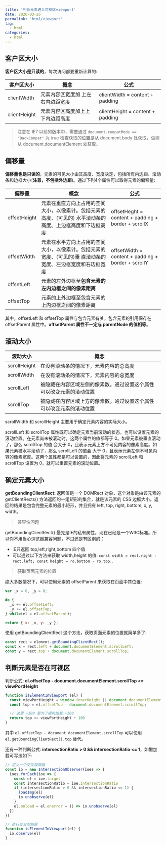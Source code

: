 ```yaml
---
title: '判断元素进入可视区viewport'
date: 2020-03-26
permalink: 'html/viewport'
tag:
  - html
categories:
  - html
---
```


## 客户区大小

**客户区大小是只读的**，每次访问都要重新计算的:

| 客户区大小 | 概念 | 公式 |
| ---------- | --------- | ----- |
| clientWidth  | 元素内容区宽度加 上左右内边距宽度 | clientWidth = content + padding  |
| clientHeight | 元素内容区高度加上上下内边距高度  | clientHeight = content + padding |

> 注意在 IE7 以前的版本中，需要通过 `document.compatMode == "BackCompat"` 为 true 检查获取的位置是从 document.body 处获取，否则从 document.documentElement 处获取。


## 偏移量

**偏移量也是只读的**，元素的可见大小由其高度、宽度决定，包括所有内边距、滚动条和边框大小(**注意，不包括外边距**)。通过下列4个属性可以取得元素的偏移量:

| 偏移量 | 概念 | 公式 |
| ---------- | --------- | ----- |
| offsetHeight | 元素在垂直方向上占用的空间大小，以像素计。包括元素的高度、(可见的) 水平滚动条的高度、上边框高度和下边框高度 | offsetHeght = content + padding + border + scrollX |
| offsetWidth  | 元素在水平方向上占用的空间大小，以像素计。包括元素的宽度、(可见的)垂 直滚动条的宽度、左边框宽度和右边框宽度 | offsetWidth = content + padding + border + scrollY |
| offsetLeft   | 元素的左外边框至**包含元素的左内边框之间的像素距离** | |
| offsetTop    | 元素的上外边框至包含元素的上内边框之间的像素距离     | |

其中，offsetLeft 和 offsetTop 属性与包含元素有关，包含元素的引用保存在 offsetParent 属性中。**offsetParent 属性不一定与 parentNode 的值相等**。

## 滚动大小

| 滚动大小 | 概念 |
| ---------- | --------- |
| scrollHeight | 在没有滚动条的情况下，元素内容的总高度 |
| scrollWidth  | 在没有滚动条的情况下，元素内容的总宽度 |
| scrollLeft   | 被隐藏在内容区域左侧的像素数。通过设置这个属性可以改变元素的滚动位置 |
| scrollTop    | 被隐藏在内容区域上方的像素数。通过设置这个属性可以改变元素的滚动位置 |

scrollWidth 和 scrollHeight 主要用于确定元素内容的实际大小。

scrollLeft 和 scrollTop 属性既可以确定元素当前滚动的状态，也可以设置元素的滚动位置。在元素尚未被滚动时，这两个属性的值都等于 0。如果元素被垂直滚动了，那么 scrollTop 的值 会大于 0，且表示元素上方不可见内容的像素高度。如果元素被水平滚动了，那么 scrollLeft 的值会 大于 0，且表示元素左侧不可见内容的像素宽度。这两个属性都是可以设置的，因此将元素的 scrollLeft 和 scrollTop 设置为 0，就可以重置元素的滚动位置。

## 确定元素大小

**getBoundingClientRect**: 返回值是一个 DOMRect 对象，这个对象是由该元素的 getClientRects() 方法返回的一组矩形的集合，就是该元素的 CSS 边框大小。返回的结果是包含完整元素的最小矩形，并且拥有 left, top, right, bottom, x, y, width。

> 兼容性问题

getBoundingClientRect() 最先是IE的私有属性，现在已经是一个W3C标准。所以你不用当心浏览器兼容问题，不过还是有区别的：

- IE只返回 top,left,right,bottom 四个值
- 可以通过以下方法来获取 width,height 的值: `const width = rect.right - rect.left; const height = ro.bottom - ro.top;`.

> 获取页面元素的位置

绝大多数情况下，可以使用元素的 offsetParent 来获取在页面中其位置:

```js
var _x = 0, _y = 0;

do {
  _x += el.offsetLeft;
  _y += el.offsetTop;
} while(el = el.offsetParent);

return { x: _x, y: _y };
```

使用 getBoundingClientRect 这个方法，获取页面元素的位置就简单多了:

```js
const rect = element.getBoundingClientRect();
const x = rect.left + document.documentElement.scrollLeft;
const y = rect.top + document.documentElement.scrollTop;
```

## 判断元素是否在可视区

判断公式: **el.offsetTop - document.documentElement.scrollTop <= viewPortHeight**

```js
function isElementInViewport (el) {
  const viewPortHeight = window.innerHeight || document.documentElement.clientHeight || document.body.clientHeight;
  const top = el.offsetTop - document.documentElement.scrollTop;

  // 这里 +100 是为了提前加载 +100
  return top <= viewPortHeight + 100
}
```

其中 `el.offsetTop - document.documentElement.scrollTop` 可以使用 `el.getBoundingClientRect().top` 替代。

还有一种判断公式: **intersectionRatio > 0 && intersectionRatio <= 1**，如懒加载可写法如下:

```js
// 定义一个交叉观察器
const io = new IntersectionObserver(ioes => {
  ioes.forEach(ioe => {
    const el = ioe.target
    const intersectionRatio = ioe.intersectionRatio
    if (intersectionRatio > 0 && intersectionRatio <= 1) {
      loadImg(el)
      io.unobserve(el)
    }
    el.onload = el.onerror = () => io.unobserve(el)
  })
})

// 执行交叉观察器
function isElementInViewport(el) {
  io.observe(el)
}
```
